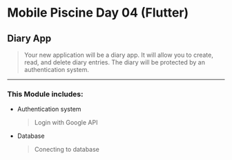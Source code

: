 # Mobile Piscine Day 04 (Flutter)

## Diary App
>Your new application will be a diary app.
It will allow you to create, read, and delete diary entries.
The diary will be protected by an authentication system.

---

### This Module includes:
- Authentication system 
    > Login with Google API
- Database
    >Conecting to database
